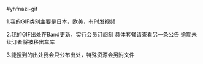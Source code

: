 #yhfnazi-gif

1.我的GIF类别主要是日本，欧美，有时发视频

2.我的GIF出处在Band更新，实行会员订阅制
具体套餐请查看另一条公告
逾期未续订者将被移出车库

3.能搜到的出处我会只公布出处，特殊资源会另附文件
